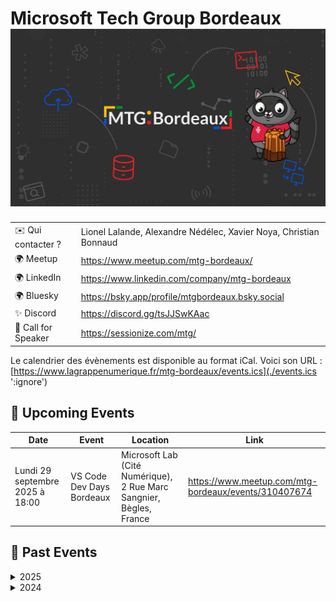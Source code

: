 # Microsoft Tech Group Bordeaux ![Logo](./logo-mtg-bordeaux.png ':size=100')

|                     |                                                                   |
| ------------------- | ----------------------------------------------------------------- |
| ✉️ Qui contacter ?  | Lionel Lalande, Alexandre Nédélec, Xavier Noya, Christian Bonnaud |
| 🌍 Meetup           | https://www.meetup.com/mtg-bordeaux/                              |
| 🌍 LinkedIn         | https://www.linkedin.com/company/mtg-bordeaux                     |
| 🌍 Bluesky          | https://bsky.app/profile/mtgbordeaux.bsky.social                  |
| ✨ Discord          | https://discord.gg/tsJJSwKAac                                     |
  | 🎤 Call for Speaker | https://sessionize.com/mtg/                                       |

Le calendrier des évènements est disponible au format iCal.
Voici son URL : [https://www.lagrappenumerique.fr/mtg-bordeaux/events.ics](./events.ics ':ignore')

<!-- EVENTS:START -->
## 📅 Upcoming Events

| Date | Event | Location | Link |
|------|--------|----------|------|
| Lundi 29 septembre 2025 à 18:00 | VS Code Dev Days Bordeaux | Microsoft Lab (Cité Numérique), 2 Rue Marc Sangnier, Bègles, France | https://www.meetup.com/mtg-bordeaux/events/310407674 |

## 📆 Past Events

<details>
<summary>2025</summary>

| Date | Event | Location | Link |
|------|--------|----------|------|
| Mardi 03 juin 2025 à 18:30 | Meetup MTG:Bordeaux #7 | Betclic, 117 Quai de Bacalan, Bordeaux | https://www.meetup.com/mtg-bordeaux/events/307780893/?utm_medium=email&utm_campaign=group-new-rsvps |
| Jeudi 10 avril 2025 à 18:30 | Meetup MTG:Bordeaux #6 | 198 Av. du Haut Lévêque, 33600 Pessac, Pessac | https://www.meetup.com/mtg-bordeaux/events/306572236/ |
| Jeudi 06 février 2025 à 18:30 | Meetup MTG:Bordeaux #5 | 5 Rue de Condé, Bordeaux | https://www.meetup.com/mtg-bordeaux/events/305136888/ |
</details>

<details>
<summary>2024</summary>

| Date | Event | Location | Link |
|------|--------|----------|------|
| Jeudi 03 octobre 2024 à 18:30 | Meetup MTG:Bordeaux #4 | 117 Quai de Bacalan, Bordeaux | https://www.meetup.com/mtg-bordeaux/events/302549137/ |
| Mardi 11 juin 2024 à 18:30 | Meetup MTG:Bordeaux #3 | 2 Rue Marc Sangnier, Bègles | https://www.meetup.com/mtg-bordeaux/events/300232411/ |
| Jeudi 04 avril 2024 à 18:30 | Meetup MTG:Bordeaux #2 | 44 All. de Tourny, Bordeaux | https://www.meetup.com/mtg-bordeaux/events/298989875/ |
| Jeudi 01 février 2024 à 18:30 | Lancement du MTG:Bordeaux | 107 Cr Balguerie Stuttenberg, Bordeaux | https://www.meetup.com/mtg-bordeaux/events/298066350/ |
</details>
<!-- EVENTS:END -->